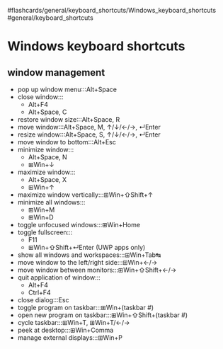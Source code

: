 #flashcards/general/keyboard_shortcuts/Windows_keyboard_shortcuts #general/keyboard_shortcuts

# Windows keyboard shortcuts

## window management

- pop up window menu:::Alt+Space <!--SR:!2023-01-19,7,250!2023-01-20,8,250-->
- close window:::<ul><li>Alt+F4</li><li>Alt+Space, C</li></ul> <!--SR:!2023-01-18,6,250!2023-01-14,2,230-->
- restore window size:::Alt+Space, R <!--SR:!2023-01-18,6,250!2023-01-14,2,230-->
- move window:::Alt+Space, M, ↑/↓/←/→, ↵Enter <!--SR:!2023-01-18,6,250!2023-01-29,16,290-->
- resize window:::Alt+Space, S, ↑/↓/←/→, ↵Enter <!--SR:!2023-01-16,4,230!2023-01-18,6,250-->
- move window to bottom:::Alt+Esc <!--SR:!2023-01-18,5,230!2023-01-18,6,250-->
- minimize window:::<ul><li>Alt+Space, N</li><li>⊞Win+↓</li></ul> <!--SR:!2023-01-15,2,250!2023-01-19,7,250-->
- maximize window:::<ul><li>Alt+Space, X</li><li>⊞Win+↑</li></ul> <!--SR:!2023-01-14,2,230!2023-01-19,7,250-->
- maximize window vertically:::⊞Win+⇧Shift+↑ <!--SR:!2023-01-21,9,250!2023-01-17,4,210-->
- minimize all windows:::<ul><li>⊞Win+M</li><li>⊞Win+D</li></ul> <!--SR:!2023-01-16,4,230!2023-01-19,7,250-->
- toggle unfocused windows:::⊞Win+Home <!--SR:!2023-01-18,5,230!2023-01-20,8,250-->
- toggle fullscreen:::<ul><li>F11</li><li>⊞Win+⇧Shift+↵Enter (UWP apps only)</li></ul> <!--SR:!2023-01-14,2,230!2023-01-24,11,270-->
- show all windows and workspaces:::⊞Win+Tab↹ <!--SR:!2023-01-20,7,250!2023-01-18,6,250-->
- move window to the left/right side:::⊞Win+←/→ <!--SR:!2023-01-19,7,250!2023-01-16,4,230-->
- move window between monitors:::⊞Win+⇧Shift+←/→ <!--SR:!2023-01-16,4,230!2023-01-16,3,230-->
- quit application of window:::<ul><li>Alt+F4</li><li>Ctrl+F4</li></ul> <!--SR:!2023-01-14,2,230!2023-01-20,8,250-->
- close dialog:::Esc <!--SR:!2023-01-27,14,290!2023-01-20,8,250-->
- toggle program on taskbar:::⊞Win+(taskbar #) <!--SR:!2023-01-20,8,250!2023-01-18,6,250-->
- open new program on taskbar:::⊞Win+⇧Shift+(taskbar #) <!--SR:!2023-01-16,4,230!2023-01-19,7,250-->
- cycle taskbar:::⊞Win+T, ⊞Win+T/←/→ <!--SR:!2023-01-17,4,210!2023-01-19,7,250-->
- peek at desktop:::⊞Win+Comma <!--SR:!2023-01-16,4,230!2023-01-20,8,250-->
- manage external displays:::⊞Win+P <!--SR:!2023-01-20,8,250!2023-01-14,2,230-->
